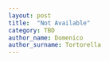 ```yaml
---
layout: post
title:  "Not Available"
category: TBD
author_name: Domenico
author_surname: Tortorella
---
```

